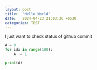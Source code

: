 ```yaml
---
layout: post
title:  "Hello World"
date:   2024-04-23 21:03:36 +0530
categories: TEST
---
```

I just want to check status of github commit

```python
A = 0
for idx in range(100):
	A += 1

print(A)
```

<!-- Check out the [Jekyll docs][jekyll-docs] for more info on how to get the most out of Jekyll. File all bugs/feature requests at [Jekyll’s GitHub repo][jekyll-gh]. If you have questions, you can ask them on [Jekyll Talk][jekyll-talk].

[jekyll-docs]: https://jekyllrb.com/docs/home
[jekyll-gh]:   https://github.com/jekyll/jekyll
[jekyll-talk]: https://talk.jekyllrb.com/ -->
